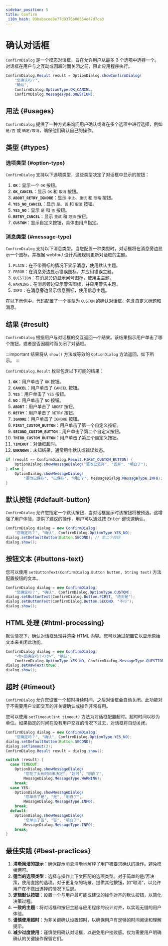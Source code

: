 ```yaml
---
sidebar_position: 5
title: Confirm
_i18n_hash: 99babacee9e77d9376b00554e47d7ca3
---
```

# 确认对话框

<DocChip chip='shadow' />
<DocChip chip='since' label='24.02' />
<JavadocLink type="foundation" location="com/webforj/component/optiondialog/ConfirmDialog" top='true'/>

`ConfirmDialog` 是一个模态对话框，旨在允许用户从最多 3 个选项中选择一个。对话框在用户与之互动或因超时而关闭之前，阻止应用程序执行。

```java
ConfirmDialog.Result result = OptionDialog.showConfirmDialog(
    "您确认吗？",
    "确认",
    ConfirmDialog.OptionType.OK_CANCEL,
    ConfirmDialog.MessageType.QUESTION);
```

## 用法 {#usages}

`ConfirmDialog` 提供了一种方式来询问用户确认或者在多个选项中进行选择，例如 `是/否` 或 `确定/取消`，确保他们确认自己的操作。

<ComponentDemo 
path='/webforj/confirmdialogconstructor?' 
javaE='https://raw.githubusercontent.com/webforj/webforj-documentation/refs/heads/main/src/main/java/com/webforj/samples/views/optiondialog/confirm/ConfirmDialogConstructorView.java'
height = '350px'
/>

## 类型 {#types}

### 选项类型 {#option-type}

`ConfirmDialog` 支持以下选项类型，这些类型决定了对话框中显示的按钮：

1. **`OK`**：显示一个 `OK` 按钮。
2. **`OK_CANCEL`**：显示 `OK` 和 `取消` 按钮。
3. **`ABORT_RETRY_IGNORE`**：显示 `中止`、`重试` 和 `忽略` 按钮。
4. **`YES_NO_CANCEL`**：显示 `是`、`否` 和 `取消` 按钮。
5. **`YES_NO`**：显示 `是` 和 `否` 按钮。
6. **`RETRY_CANCEL`**：显示 `重试` 和 `取消` 按钮。
7. **`CUSTOM`**：显示自定义按钮，具体由用户指定。

### 消息类型 {#message-type}

`ConfirmDialog` 支持以下消息类型。当您配置一种类型时，对话框将在消息旁边显示一个图标，并根据 webforJ 设计系统规则更新对话框的主题。

1. `PLAIN`：在不带图标的情况下显示消息，使用默认主题。
2. `ERROR`：在消息旁边显示错误图标，并应用错误主题。
3. `QUESTION`：在消息旁边显示问号图标，使用主主题。
4. `WARNING`：在消息旁边显示警告图标，并应用警告主题。
5. `INFO`：在消息旁边显示信息图标，使用信息主题。

在以下示例中，代码配置了一个类型为 `CUSTOM` 的确认对话框，包含自定义标题和消息。

<ComponentDemo 
path='/webforj/confirmdialogoptions?' 
javaE='https://raw.githubusercontent.com/webforj/webforj-documentation/refs/heads/main/src/main/java/com/webforj/samples/views/optiondialog/confirm/ConfirmDialogOptionsView.java'
height = '350px'
/>

## 结果 {#result}

`ConfirmDialog` 根据用户与对话框的交互返回一个结果。该结果指示用户单击了哪个按钮，或者是否因超时而关闭了对话框。

:::important
结果将从 `show()` 方法或等效的 `OptionDialog` 方法返回，如下所示。
:::

`ConfirmDialog.Result` 枚举包含以下可能的结果：

1. **`OK`**：用户单击了 `OK` 按钮。
2. **`CANCEL`**：用户单击了 `CANCEL` 按钮。
3. **`YES`**：用户单击了 `YES` 按钮。
4. **`NO`**：用户单击了 `NO` 按钮。
5. **`ABORT`**：用户单击了 `ABORT` 按钮。
6. **`RETRY`**：用户单击了 `RETRY` 按钮。
7. **`IGNORE`**：用户单击了 `IGNORE` 按钮。
8. **`FIRST_CUSTOM_BUTTON`**：用户单击了第一个自定义按钮。
9. **`SECOND_CUSTOM_BUTTON`**：用户单击了第二个自定义按钮。
10. **`THIRD_CUSTOM_BUTTON`**：用户单击了第三个自定义按钮。
11. **`TIMEOUT`**：对话框超时。
12. **`UNKNOWN`**：未知结果，通常用作默认或错误状态。

```java showLineNumbers
if (result == ConfirmDialog.Result.FIRST_CUSTOM_BUTTON) {
    OptionDialog.showMessageDialog("更改已丢弃", "丢弃", "明白了");
} else {
    OptionDialog.showMessageDialog(
        "更改已保存", "已保存", "明白了", MessageDialog.MessageType.INFO);
}
```

## 默认按钮 {#default-button}

`ConfirmDialog` 允许您指定一个默认按钮，当对话框显示时该按钮将被预选。这增强了用户体验，提供了建议的操作，用户可以通过按 <kbd>Enter</kbd> 键快速确认。

```java showLineNumbers
ConfirmDialog dialog = new ConfirmDialog(
    "您确定吗？", "确认", ConfirmDialog.OptionType.YES_NO);
dialog.setDefaultButton(Button.SECOND); // 第二个按钮
dialog.show();
```

## 按钮文本 {#buttons-text}

您可以使用 `setButtonText(ConfirmDialog.Button button, String text)` 方法配置按钮的文本。

```java showLineNumbers
ConfirmDialog dialog = new ConfirmDialog(
    "您确定吗？", "确认", ConfirmDialog.OptionType.CUSTOM);
dialog.setButtonText(ConfirmDialog.Button.FIRST, "绝对是");
dialog.setButtonText(ConfirmDialog.Button.SECOND, "不行");
dialog.show();
```

## HTML 处理 {#html-processing}

默认情况下，确认对话框处理并渲染 HTML 内容。您可以通过配置它以显示原始文本来关闭此功能。

```java showLineNumbers
ConfirmDialog dialog = new ConfirmDialog(
    "<b>您确定吗？</b>", "确认",
    ConfirmDialog.OptionType.YES_NO, ConfirmDialog.MessageType.QUESTION);
dialog.setRawText(true);
dialog.show();
```

## 超时 {#timeout}

`ConfirmDialog` 允许您设置一个超时持续时间，之后对话框会自动关闭。此功能对于不需要用户立即交互的非关键确认或操作非常有用。

您可以使用 `setTimeout(int timeout)` 方法为对话框配置超时。超时时间以秒为单位。如果指定的时间在没有用户交互的情况下过去，对话框将自动关闭。

```java showLineNumbers
ConfirmDialog dialog = new ConfirmDialog(
    "您确定吗？", "确认", ConfirmDialog.OptionType.YES_NO);
dialog.setDefaultButton(Button.SECOND);
dialog.setTimeout(3);
ConfirmDialog.Result result = dialog.show();

switch (result) {
  case TIMEOUT:
    OptionDialog.showMessageDialog(
        "您花了太长时间来决定", "超时", "明白了",
        MessageDialog.MessageType.WARNING);
    break;
  case YES:
    OptionDialog.showMessageDialog(
        "您单击了是", "是", "明白了",
        MessageDialog.MessageType.INFO);
    break;
  default:
    OptionDialog.showMessageDialog(
        "您单击了否", "否", "明白了",
        MessageDialog.MessageType.INFO);
    break;
}
```

## 最佳实践 {#best-practices}

1. **清晰简洁的提示**：确保提示消息清晰地解释了用户被要求确认的操作。避免模棱两可。
2. **适当的选项类型**：选择与操作上下文匹配的选项类型。对于简单的是/否决策，使用直接的选项。对于更复杂的场景，提供其他按钮，如“取消”，以允许用户在不做出选择的情况下后退。
3. **逻辑默认按钮**：设置一个与用户最可能或建议的操作对齐的默认按钮，以简化决策过程。
4. **一致的主题**：将对话框和按钮主题与应用程序的设计对齐，以实现无缝的用户体验。
5. **谨慎使用超时**：为非关键确认设置超时，以确保用户有足够的时间阅读和理解提示。
6. **减少过度使用**：谨慎使用确认对话框，以避免用户挫败感。仅为需要用户明确确认的关键操作保留它们。
